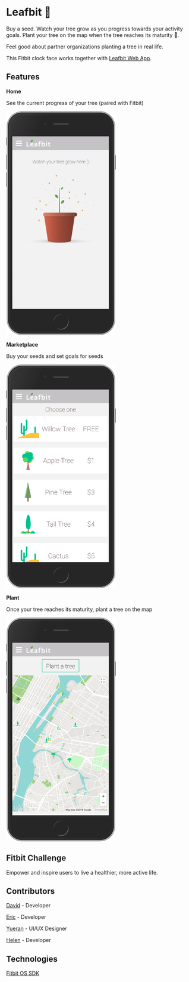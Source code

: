 # Leafbit :seedling:

Buy a seed. Watch your tree grow as you progress towards your activity goals. Plant your tree on the map when the tree reaches its maturity :deciduous_tree:. 

Feel good about partner organizations planting a tree in real life. 

This Fitbit clock face works together with [Leafbit Web App](https://github.com/husheric/LeafbitWeb).

## Features 

**Home**

See the current progress of your tree (paired with Fitbit)

<img src="./assets/leafbit-home-iphone6.png" height="600" alt="Home"> 

**Marketplace**

Buy your seeds and set goals for seeds

<img src="./assets/leafbit-marketplace-iphone6.png" height="600" alt="Home">

**Plant** 

Once your tree reaches its maturity, plant a tree on the map 

<img src="./assets/leafbit-map-iphone6.png" height="600" alt="Home">

## Fitbit Challenge

Empower and inspire users to live a healthier, more active life. 

## Contributors 

[David](https://github.com/davidyshin) - Developer 

[Eric](https://github.com/husheric) - Developer 

[Yueran]() - UI/UX Designer

[Helen](https://github.com/helencho) - Developer

## Technologies

[Fitbit OS SDK](https://dev.fitbit.com/)